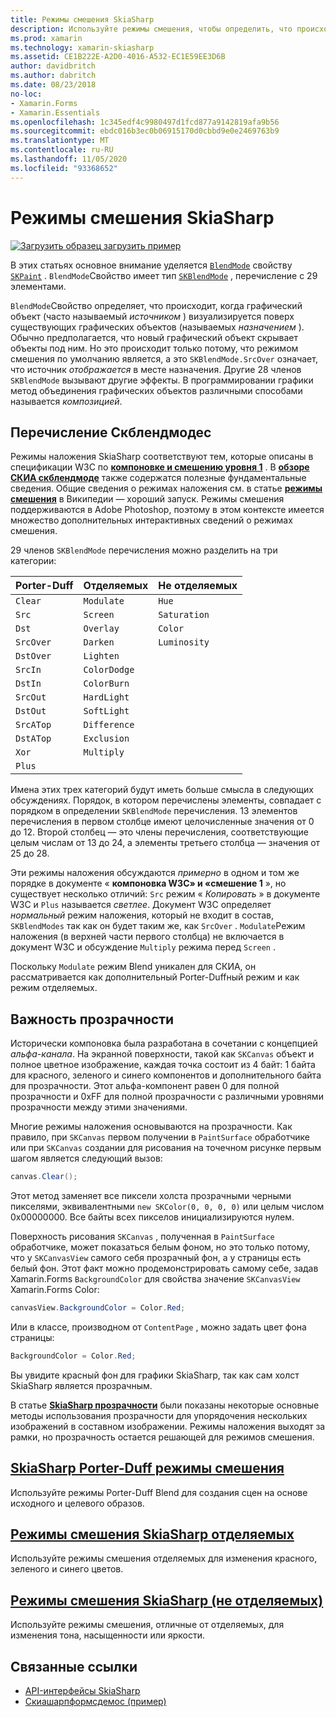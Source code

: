 ```yaml
---
title: Режимы смешения SkiaSharp
description: Используйте режимы смешения, чтобы определить, что происходит при наложении графических объектов на другой.
ms.prod: xamarin
ms.technology: xamarin-skiasharp
ms.assetid: CE1B222E-A2D0-4016-A532-EC1E59EE3D6B
author: davidbritch
ms.author: dabritch
ms.date: 08/23/2018
no-loc:
- Xamarin.Forms
- Xamarin.Essentials
ms.openlocfilehash: 1c345edf4c9980497d1fcd877a9142819afa9b56
ms.sourcegitcommit: ebdc016b3ec0b06915170d0cbbd9e0e2469763b9
ms.translationtype: MT
ms.contentlocale: ru-RU
ms.lasthandoff: 11/05/2020
ms.locfileid: "93368652"
---
```

# <a name="skiasharp-blend-modes"></a>Режимы смешения SkiaSharp

[![Загрузить образец](~/media/shared/download.png) загрузить пример](/samples/xamarin/xamarin-forms-samples/skiasharpforms-demos)

В этих статьях основное внимание уделяется [`BlendMode`](xref:SkiaSharp.SKPaint.BlendMode) свойству [`SKPaint`](xref:SkiaSharp.SKPaint) . `BlendMode`Свойство имеет тип [`SKBlendMode`](xref:SkiaSharp.SKBlendMode) , перечисление с 29 элементами.

`BlendMode`Свойство определяет, что происходит, когда графический объект (часто называемый _источником_ ) визуализируется поверх существующих графических объектов (называемых _назначением_ ). Обычно предполагается, что новый графический объект скрывает объекты под ним. Но это происходит только потому, что режимом смешения по умолчанию является, а это `SKBlendMode.SrcOver` означает, что источник _отображается_ в месте назначения. Другие 28 членов `SKBlendMode` вызывают другие эффекты. В программировании графики метод объединения графических объектов различными способами называется _композицией_.

## <a name="the-skblendmodes-enumeration"></a>Перечисление Скблендмодес

Режимы наложения SkiaSharp соответствуют тем, которые описаны в спецификации W3C по [**компоновке и смешению уровня 1**](https://www.w3.org/TR/compositing-1/) . В [**обзоре СКИА скблендмоде**](https://skia.org/user/api/SkBlendMode_Overview) также содержатся полезные фундаментальные сведения. Общие сведения о режимах наложения см. в статье [**режимы смешения**](https://en.wikipedia.org/wiki/Blend_modes) в Википедии — хороший запуск. Режимы смешения поддерживаются в Adobe Photoshop, поэтому в этом контексте имеется множество дополнительных интерактивных сведений о режимах смешения.

29 членов `SKBlendMode` перечисления можно разделить на три категории:

| Porter-Duff | Отделяемых    | Не отделяемых |
| ----------- | ------------ | ------------- |
| `Clear`     | `Modulate`   | `Hue`         |
| `Src`       | `Screen`     | `Saturation`  |
| `Dst`       | `Overlay`    | `Color`       |
| `SrcOver`   | `Darken`     | `Luminosity`  |
| `DstOver`   | `Lighten`    |               |
| `SrcIn`     | `ColorDodge` |               |
| `DstIn`     | `ColorBurn`  |               |
| `SrcOut`    | `HardLight`  |               |
| `DstOut`    | `SoftLight`  |               |
| `SrcATop`   | `Difference` |               |
| `DstATop`   | `Exclusion`  |               |
| `Xor`       | `Multiply`   |               |
| `Plus`      |              |               |

Имена этих трех категорий будут иметь больше смысла в следующих обсуждениях. Порядок, в котором перечислены элементы, совпадает с порядком в определении `SKBlendMode` перечисления. 13 элементов перечисления в первом столбце имеют целочисленные значения от 0 до 12. Второй столбец — это члены перечисления, соответствующие целым числам от 13 до 24, а элементы третьего столбца — значения от 25 до 28.

Эти режимы наложения обсуждаются _примерно_ в одном и том же порядке в документе « **компоновка W3C» и «смешение 1** », но существует несколько отличий: `Src` режим « _Копировать_ » в документе W3C и `Plus` называется _светлее_. Документ W3C определяет _нормальный_ режим наложения, который не входит в состав, `SKBlendModes` так как он будет таким же, как `SrcOver` . `Modulate`Режим наложения (в верхней части первого столбца) не включается в документ W3C и обсуждение `Multiply` режима перед `Screen` .

Поскольку `Modulate` режим Blend уникален для СКИА, он рассматривается как дополнительный Porter-Duffный режим и как режим отделяемых.

## <a name="the-importance-of-transparency"></a>Важность прозрачности

Исторически компоновка была разработана в сочетании с концепцией _альфа-канала_. На экранной поверхности, такой как `SKCanvas` объект и полное цветное изображение, каждая точка состоит из 4 байт: 1 байта для красного, зеленого и синего компонентов и дополнительного байта для прозрачности. Этот альфа-компонент равен 0 для полной прозрачности и 0xFF для полной прозрачности с различными уровнями прозрачности между этими значениями.

Многие режимы наложения основываются на прозрачности. Как правило, при `SKCanvas` первом получении в `PaintSurface` обработчике или при `SKCanvas` создании для рисования на точечном рисунке первым шагом является следующий вызов:

```csharp
canvas.Clear();
```

Этот метод заменяет все пиксели холста прозрачными черными пикселями, эквивалентными `new SKColor(0, 0, 0, 0)` или целым числом 0x00000000. Все байты всех пикселов инициализируются нулем.

Поверхность рисования `SKCanvas` , полученная в `PaintSurface` обработчике, может показаться белым фоном, но это только потому, что у `SKCanvasView` самого себя прозрачный фон, а у страницы есть белый фон. Этот факт можно продемонстрировать самому себе, задав Xamarin.Forms `BackgroundColor` для свойства значение `SKCanvasView` Xamarin.Forms Color:

```csharp
canvasView.BackgroundColor = Color.Red;
```

Или в классе, производном от `ContentPage` , можно задать цвет фона страницы:

```csharp
BackgroundColor = Color.Red;
```

Вы увидите красный фон для графики SkiaSharp, так как сам холст SkiaSharp является прозрачным.

В статье [**SkiaSharp прозрачности**](../../basics/transparency.md) были показаны некоторые основные методы использования прозрачности для упорядочения нескольких изображений в составном изображении. Режимы наложения выходят за рамки, но прозрачность остается решающей для режимов смешения.

## <a name="skiasharp-porter-duff-blend-modes"></a>[SkiaSharp Porter-Duff режимы смешения](porter-duff.md)

Используйте режимы Porter-Duff Blend для создания сцен на основе исходного и целевого образов.

## <a name="skiasharp-separable-blend-modes"></a>[Режимы смешения SkiaSharp отделяемых](separable.md)

Используйте режимы смешения отделяемых для изменения красного, зеленого и синего цветов.

## <a name="skiasharp-non-separable-blend-modes"></a>[Режимы смешения SkiaSharp (не отделяемых)](non-separable.md)

Используйте режимы смешения, отличные от отделяемых, для изменения тона, насыщенности или яркости.

## <a name="related-links"></a>Связанные ссылки

- [API-интерфейсы SkiaSharp](/dotnet/api/skiasharp)
- [Скиашарпформсдемос (пример)](/samples/xamarin/xamarin-forms-samples/skiasharpforms-demos)